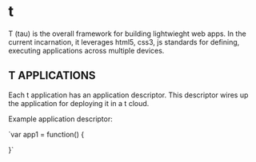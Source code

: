 t
=
T (tau) is the overall framework for building lightwieght web apps. In the current incarnation, it leverages html5, css3, js standards for defining, executing applications across multiple devices.

T APPLICATIONS
--------------
Each t application has an application descriptor. This descriptor wires up the application for deploying it in a t cloud.

Example application descriptor:

`var app1 = function() { 
  
}`

